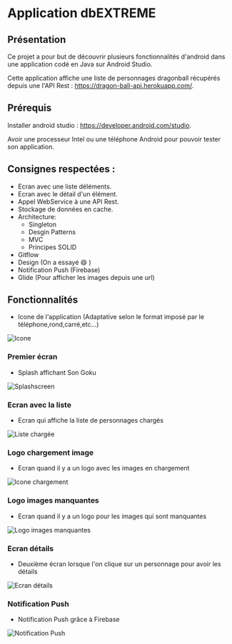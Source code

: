 # Application dbEXTREME
## Présentation
Ce projet a pour but de découvrir plusieurs fonctionnalités d'android dans une application codé en Java sur Android Studio.

Cette application affiche une liste de personnages dragonball récupérés depuis une l'API Rest : https://dragon-ball-api.herokuapp.com/.

## Prérequis

Installer android studio : https://developer.android.com/studio.

Avoir une processeur Intel ou une téléphone Android pour pouvoir tester son application.

## Consignes respectées :

- Ecran avec une liste déléments.
- Ecran avec le détail d'un élément.
- Appel WebService à une API Rest.
- Stockage de données en cache.
- Architecture:
  - Singleton
  - Desgin Patterns
  - MVC
  - Principes SOLID
- Gitflow
- Design (On a essayé :smile: )
- Notification Push (Firebase)
- Glide (Pour afficher les images depuis une url)

## Fonctionnalités

- Icone de l'application (Adaptative selon le format imposé par le téléphone,rond,carré,etc...)

![Icone](https://github.com/Abissem/appmessibah32/blob/master/img_readme/icone.png)

### Premier écran

- Splash affichant Son Goku

![Splashscreen](https://github.com/Abissem/appmessibah32/blob/master/img_readme/spalshcreen.png)

### Ecran avec la liste

- Ecran qui affiche la liste de personnages chargés

![Liste chargée](https://github.com/Abissem/appmessibah32/blob/master/img_readme/liste%20charg%C3%A9.png)

### Logo chargement image

- Ecran quand il y a un logo avec les images en chargement

![Icone chargement](https://github.com/Abissem/appmessibah32/blob/master/img_readme/icone%20chargement%20image.png)

### Logo images manquantes

- Ecran quand il y a un logo pour les images qui sont manquantes

![Logo images manquantes](https://github.com/Abissem/appmessibah32/blob/master/img_readme/image%20manquante.png)

### Ecran détails

- Deuxième écran lorsque l'on clique sur un personnage pour avoir les détails

![Ecran détails](https://github.com/Abissem/appmessibah32/blob/master/img_readme/page%20d%C3%A9tails.png)

### Notification Push

- Notification Push grâce à Firebase

![Notification Push](https://github.com/Abissem/appmessibah32/blob/master/img_readme/Notification%20Push.png)


